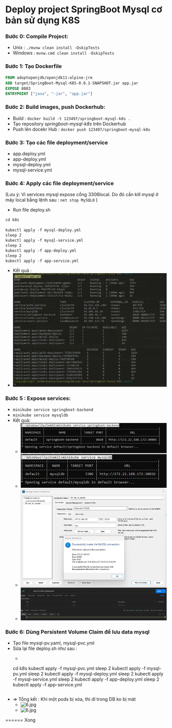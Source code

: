 # Deploy project SpringBoot Mysql cơ bản sử dụng K8S


### Bước 0: Compile Project:
- Unix : `./mvnw clean install -DskipTests`
- Windows : `mvnw.cmd clean install -DskipTests`




### Bước 1: Tạo Dockerfile
```dockerfile
FROM adoptopenjdk/openjdk11:alpine-jre
ADD target/SpringBoot-Mysql-K8S-0.0.1-SNAPSHOT.jar app.jar
EXPOSE 8083
ENTRYPOINT ["java", "-jar", "app.jar"]
```


### Bước 2: Build images, push Dockerhub:
- Build : `docker build -t 123497/springboot-mysql-k8s .`
- Tạo repository _springboot-mysql-k8s_ trên Dockerhub
- Push lên docekr Hub : `docker push 123497/springboot-mysql-k8s`

### Bước 3: Tạo các file deployment/service 
- app.deploy.yml
- app-deploy.yml
- mysql-deploy.yml
- mysql-service.yml


### Bước 4: Apply các file deployment/service

(Lưu ý: Vì services mysql expose cổng 3306local. Do đó cần kill mysql ở máy local bằng lệnh sau : `net stop MySQL8` )
- Run file deploy.sh
```shell
cd k8s

kubectl apply -f mysql-deploy.yml
sleep 2
kubectl apply -f mysql-service.yml
sleep 2
kubectl apply -f app-deploy.yml
sleep 2
kubectl apply -f app-service.yml
```

- Kết quả : 
- ![1.jpg](imgs/1.jpg)


### Bước 5 : Expose services: 
- `minikube service springboot-backend`
- `minikube service mysqldb`
- Kết quả: 
    + ![2.jpg](imgs/2.jpg)
    + ![3.jpg](imgs/3.jpg)
    + ![4.jpg](imgs/4.jpg)
    + ![5.jpg](imgs/5.jpg)

### Bước 6: Dùng Persistent Volume Claim để lưu data mysql
- Tạo file mysql-pv.yaml, mysql-pvc.yml
- Sửa lại file deploy.sh như sau :
  + ```shell
  cd k8s
  kubectl apply -f mysql-pvc.yml
  sleep 2
  kubectl apply -f mysql-pv.yml
  sleep 2
  kubectl apply -f mysql-deploy.yml
  sleep 2
  kubectl apply -f mysql-service.yml
  sleep 2
  kubectl apply -f app-deploy.yml
  sleep 2
  kubectl apply -f app-service.yml
  ```
- => Tổng kết : Khi một pods bị xóa, thì dl trong DB ko bị mát
   + ![6.jpg](imgs/6.jpg)
   + ![6.jpg](imgs/7.jpg)


====== Xong
